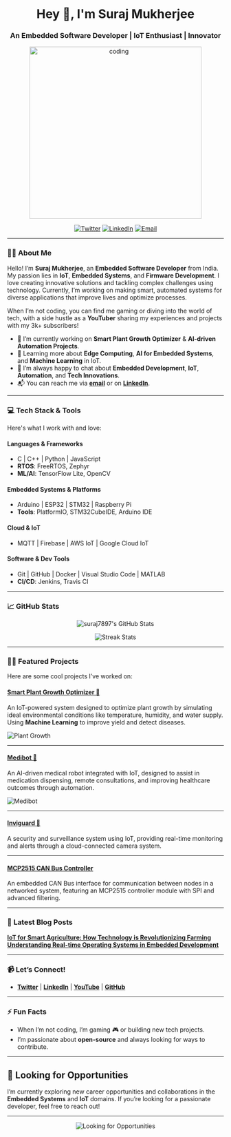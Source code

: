 <h1 align="center">Hey 👋, I'm Suraj Mukherjee</h1>
<h3 align="center">An Embedded Software Developer | IoT Enthusiast | Innovator</h3>

<p align="center">
  <img src="https://media.giphy.com/media/Z0qB49lMfZav3spRkv/giphy.gif" width="400" alt="coding">
</p>

<p align="center">
  <a href="https://twitter.com/yes_im_suraj_" target="_blank"><img src="https://img.shields.io/twitter/follow/@yes_im_suraj_?logo=twitter&style=for-the-badge" alt="Twitter" /></a>
  <a href="https://www.linkedin.com/in/suraj-mukherjee-64491923a/" target="_blank"><img src="https://img.shields.io/badge/LinkedIn-Connect-blue?logo=linkedin&style=for-the-badge" alt="LinkedIn" /></a>
  <a href="mailto:mukherjeesuraj7897@gmail.com" target="_blank"><img src="https://img.shields.io/badge/Email-Get%20in%20Touch-red?logo=gmail&style=for-the-badge" alt="Email" /></a>
</p>

---

### 👨‍💻 **About Me**

Hello! I’m **Suraj Mukherjee**, an **Embedded Software Developer** from India. My passion lies in **IoT**, **Embedded Systems**, and **Firmware Development**. I love creating innovative solutions and tackling complex challenges using technology. Currently, I’m working on making smart, automated systems for diverse applications that improve lives and optimize processes.

When I’m not coding, you can find me gaming or diving into the world of tech, with a side hustle as a **YouTuber** sharing my experiences and projects with my 3k+ subscribers!

- 🔭 I’m currently working on **Smart Plant Growth Optimizer** & **AI-driven Automation Projects**.
- 🌱 Learning more about **Edge Computing**, **AI for Embedded Systems**, and **Machine Learning** in IoT.
- 💬 I’m always happy to chat about **Embedded Development**, **IoT**, **Automation**, and **Tech Innovations**.
- 📬 You can reach me via **[email](mailto:mukherjeesuraj7897@gmail.com)** or on **[LinkedIn](https://www.linkedin.com/in/suraj-mukherjee-64491923a/)**.

---

### 💻 **Tech Stack & Tools**
Here's what I work with and love:

#### **Languages & Frameworks**
- C | C++ | Python | JavaScript
- **RTOS**: FreeRTOS, Zephyr
- **ML/AI**: TensorFlow Lite, OpenCV

#### **Embedded Systems & Platforms**
- Arduino | ESP32 | STM32 | Raspberry Pi
- **Tools**: PlatformIO, STM32CubeIDE, Arduino IDE

#### **Cloud & IoT**
- MQTT | Firebase | AWS IoT | Google Cloud IoT

#### **Software & Dev Tools**
- Git | GitHub | Docker | Visual Studio Code | MATLAB
- **CI/CD**: Jenkins, Travis CI

---

### 📈 **GitHub Stats**

<p align="center">
  <img src="https://github-readme-stats.vercel.app/api?username=suraj7897&show_icons=true&count_private=true&theme=tokyonight" alt="suraj7897's GitHub Stats" />
</p>

<p align="center">
  <img src="https://github-readme-streak-stats.herokuapp.com/?user=suraj7897&theme=tokyonight" alt="Streak Stats" />
</p>

---

### 🧑‍💻 **Featured Projects**

Here are some cool projects I’ve worked on:

#### **[Smart Plant Growth Optimizer 🌱](https://github.com/suraj7897/smart-plant-growth-optimizer)**
An IoT-powered system designed to optimize plant growth by simulating ideal environmental conditions like temperature, humidity, and water supply. Using **Machine Learning** to improve yield and detect diseases.

![Plant Growth](https://media.giphy.com/media/JDoO2q60ldXY7dM3lk/giphy.gif)

---

#### **[Medibot 🤖](https://github.com/suraj7897/medibot)**
An AI-driven medical robot integrated with IoT, designed to assist in medication dispensing, remote consultations, and improving healthcare outcomes through automation.

![Medibot](https://media.giphy.com/media/xUOxf6CZyppj3ISgrO/giphy.gif)

---

#### **[Inviguard 🔐](https://github.com/suraj7897/inviguard)**
A security and surveillance system using IoT, providing real-time monitoring and alerts through a cloud-connected camera system.

---

#### **[MCP2515 CAN Bus Controller](https://github.com/suraj7897/mcp2515-can-bus)**
An embedded CAN Bus interface for communication between nodes in a networked system, featuring an MCP2515 controller module with SPI and advanced filtering.

---

### 📝 **Latest Blog Posts**  
**[IoT for Smart Agriculture: How Technology is Revolutionizing Farming](https://medium.com/@suraj7897/iot-for-smart-agriculture-c8bdbb18c913)**  
**[Understanding Real-time Operating Systems in Embedded Development](https://medium.com/@suraj7897/running-real-time-embedded-systems-a-complete-guide-bdbd11f4b9f1)**

---

### 📹 **Let’s Connect!**
- [**Twitter**](https://twitter.com/yes_im_suraj_) | [**LinkedIn**](https://www.linkedin.com/in/suraj-mukherjee-64491923a/) | [**YouTube**](https://www.youtube.com/c/artificialgamer7897) | [**GitHub**](https://github.com/suraj7897)

---

### ⚡ **Fun Facts**
- When I’m not coding, I’m gaming 🎮 or building new tech projects.
- I’m passionate about **open-source** and always looking for ways to contribute.

---

## 🎯 **Looking for Opportunities**

I’m currently exploring new career opportunities and collaborations in the **Embedded Systems** and **IoT** domains. If you’re looking for a passionate developer, feel free to reach out!

---

<p align="center">
  <img src="https://img.shields.io/badge/Currently-Looking%20For%20Opportunities-blue?logo=linkedin&style=for-the-badge" alt="Looking for Opportunities" />
</p>
